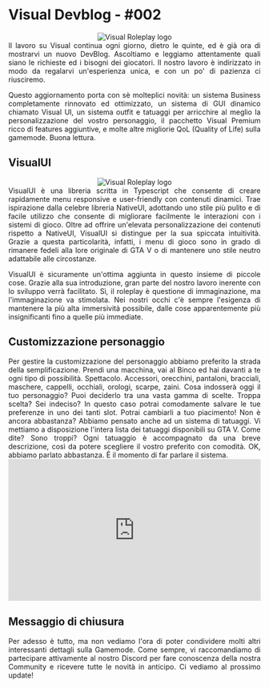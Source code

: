 # Visual Devblog - #002

<div align="center"><img src="https://i.imgur.com/6iNBset.png" alt="Visual Roleplay logo"/></div>

<div style="text-align: justify;">
Il lavoro su Visual continua ogni giorno, dietro le quinte, ed è già ora di mostrarvi un nuovo DevBlog. 
Ascoltiamo e leggiamo attentamente quali siano le richieste ed i bisogni dei giocatori. Il nostro lavoro è indirizzato in modo da regalarvi un'esperienza unica, e con un po' di pazienza ci riusciremo. 
	
Questo aggiornamento porta con sè molteplici novità: un sistema Business completamente rinnovato ed ottimizzato, un sistema di GUI dinamico chiamato Visual UI, un sistema outfit e tatuaggi per arricchire al meglio la personalizzazione del vostro personaggio, il pacchetto Visual Premium ricco di features aggiuntive, e molte altre migliorie QoL (Quality of Life) sulla gamemode. Buona lettura.
</div>

## VisualUI

<div align="center"><img src="https://i.imgur.com/Qc2zhSW.png" alt="Visual Roleplay logo"/></div>

<div style="text-align: justify;">
VisualUI è una libreria scritta in Typescript che consente di creare rapidamente menu responsive e user-friendly con contenuti dinamici. Trae ispirazione dalla celebre libreria NativeUI, adottando uno stile più pulito e di facile utilizzo che consente di migliorare facilmente le interazioni con i sistemi di gioco. 
Oltre ad offrire un'elevata personalizzazione dei contenuti rispetto a NativeUI, VisualUI si distingue per la sua spiccata intuitività. Grazie a questa particolarità, infatti, i menu di gioco sono in grado di rimanere fedeli alla lore originale di GTA V o di mantenere uno stile neutro adattabile alle circostanze.
	
VisualUI è sicuramente un'ottima aggiunta in questo insieme di piccole cose. Grazie alla sua introduzione, gran parte del nostro lavoro inerente con lo sviluppo verrà facilitato. 
Sì, il roleplay è questione di immaginazione, ma l'immaginazione va stimolata. 
Nei nostri occhi c'è sempre l'esigenza di mantenere la più alta immersività possibile, dalle cose apparentemente più insignificanti fino a quelle più immediate.
</div>

## Customizzazione personaggio
<div style="text-align: justify;">
Per gestire la customizzazione del personaggio abbiamo preferito la strada della semplificazione. 
Prendi una macchina, vai al Binco ed hai davanti a te ogni tipo di possibilità. 
Spettacolo. Accessori, orecchini, pantaloni, bracciali, maschere, cappelli, occhiali, orologi, scarpe, zaini. Cosa indosserà oggi il tuo personaggio?
Puoi deciderlo tra una vasta gamma di scelte. Troppa scelta? Sei indeciso?
In questo caso potrai comodamente salvare le tue preferenze in uno dei tanti slot.
Potrai cambiarli a tuo piacimento! Non è ancora abbastanza?
Abbiamo pensato anche ad un sistema di tatuaggi. Vi mettiamo a disposizione l'intera lista dei tatuaggi disponibili su GTA V. Come dite? Sono troppi?
Ogni tatuaggio è accompagnato da una breve descrizione, così da potere scegliere il vostro preferito con comodità. OK, abbiamo parlato abbastanza.
Ê il momento di far parlare il sistema.
</div>

<div align="center" style="overflow:hidden; padding-bottom:56.25%; position:relative; height:0;">
	<iframe style="left:0; top:0; height:100%; width:100%; position:absolute;" width="420" height="315" src="https://www.youtube.com/embed/935Wat-HT6E" frameborder="0" allow="accelerometer; autoplay; clipboard-write; encrypted-media; gyroscope; picture-in-picture" allowfullscreen></iframe>
</div>

## Messaggio di chiusura
<div style="text-align: justify;">
Per adesso è tutto, ma non vediamo l'ora di poter condividere molti altri interessanti dettagli sulla Gamemode.
Come sempre, vi raccomandiamo di partecipare attivamente al nostro Discord per fare conoscenza della nostra Community e ricevere tutte le novità in anticipo.
Ci vediamo al prossimo update!
</div>
